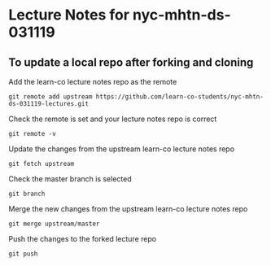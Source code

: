 # Lecture Notes for nyc-mhtn-ds-031119

## To update a local repo after forking and cloning

Add the learn-co lecture notes repo as the remote
```
git remote add upstream https://github.com/learn-co-students/nyc-mhtn-ds-031119-lectures.git
```

Check the remote is set and your lecture notes repo is correct
```
git remote -v
```

Update the changes from the upstream learn-co lecture notes repo
```
git fetch upstream
```

Check the master branch is selected
```
git branch
```

Merge the new changes from the upstream learn-co lecture notes repo
```
git merge upstream/master
```

Push the changes to the forked lecture repo
```
git push
```
